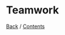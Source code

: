 # Teamwork


[Back](https://github.com/DanielaLujanTrejo/Methods-of-organization-/blob/main/Documentation/7.%20Competencies.md#competencies) / [Contents](https://github.com/DanielaLujanTrejo/Methods-of-organization-/blob/main/README.md#contents-scroll)
